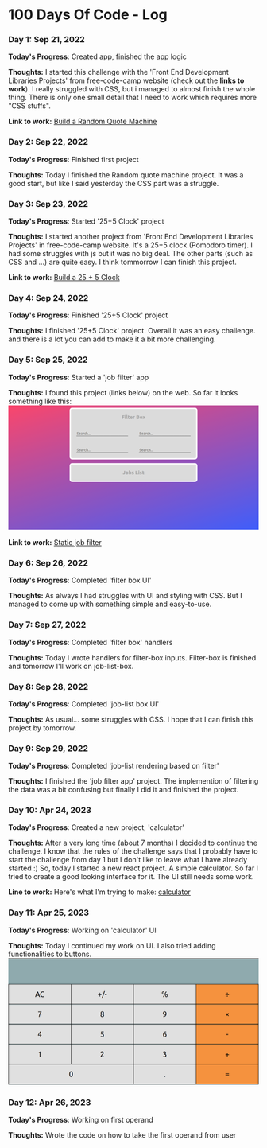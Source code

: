 # 100 Days Of Code - Log

### Day 1: Sep 21, 2022

**Today's Progress**: Created app, finished the app logic

**Thoughts:** I started this challenge with the 'Front End Development Libraries Projects' from free-code-camp website (check out the **links to work**). I really struggled with CSS, but i managed to almost finish the whole thing. There is only one small detail that I need to work which requires more "CSS stuffs".

**Link to work:** [Build a Random Quote Machine](https://www.freecodecamp.org/learn/front-end-development-libraries/front-end-development-libraries-projects/build-a-random-quote-machine)

### Day 2: Sep 22, 2022

**Today's Progress**: Finished first project

**Thoughts:** Today I finished the Random quote machine project. It was a good start, but like I said yesterday the CSS part was a struggle.

### Day 3: Sep 23, 2022

**Today's Progress**: Started '25+5 Clock' project

**Thoughts:** I started another project from 'Front End Development Libraries Projects' in free-code-camp website. It's a 25+5 clock (Pomodoro timer). I had some struggles with js but it was no big deal. The other parts (such as CSS and ...) are quite easy. I think tommorrow I can finish this project.

**Link to work:** [Build a 25 + 5 Clock](https://www.freecodecamp.org/learn/front-end-development-libraries/front-end-development-libraries-projects/build-a-25--5-clock)

### Day 4: Sep 24, 2022

**Today's Progress**: Finished '25+5 Clock' project

**Thoughts:** I finished '25+5 Clock' project. Overall it was an easy challenge. and there is a lot you can add to make it a bit more challenging.

### Day 5: Sep 25, 2022

**Today's Progress**: Started a 'job filter' app

**Thoughts:** I found this project (links below) on the web. So far it looks something like this:
![Screenshot_day-5](images/Screenshot_day-5.png)<br />

**Link to work:** [Static job filter](https://github.com/rammyblog/static-job-filter)

### Day 6: Sep 26, 2022

**Today's Progress**: Completed 'filter box UI'

**Thoughts:** As always I had struggles with UI and styling with CSS. But I managed to come up with something simple and easy-to-use.

### Day 7: Sep 27, 2022

**Today's Progress**: Completed 'filter box' handlers

**Thoughts:** Today I wrote handlers for filter-box inputs. Filter-box is finished and tomorrow I'll work on job-list-box.

### Day 8: Sep 28, 2022

**Today's Progress**: Completed 'job-list box UI'

**Thoughts:** As usual... some struggles with CSS. I hope that I can finish this project by tomorrow.

### Day 9: Sep 29, 2022

**Today's Progress**: Completed 'job-list rendering based on filter'

**Thoughts:** I finished the 'job filter app' project. The implemention of filtering the data was a bit confusing but finally I did it and finished the project.

### Day 10: Apr 24, 2023

**Today's Progress**: Created a new project, 'calculator'

**Thoughts:** After a very long time (about 7 months) I decided to continue the challenge. I know that the rules of the challenge says that I probably have to start the challenge from day 1 but I don't like to leave what I have already started :) So, today I started a new react project. A simple calculator. So far I tried to create a good looking interface for it. The UI still needs some work.

**Line to work:** Here's what I'm trying to make: [calculator](https://ahfarmer.github.io/calculator/)

### Day 11: Apr 25, 2023

**Today's Progress**: Working on 'calculator' UI

**Thoughts:** Today I continued my work on UI. I also tried adding functionalities to buttons.
![Screenshot_day-11](images/Screenshot_day-11.png)<br />

### Day 12: Apr 26, 2023

**Today's Progress**: Working on first operand

**Thoughts:** Wrote the code on how to take the first operand from user


